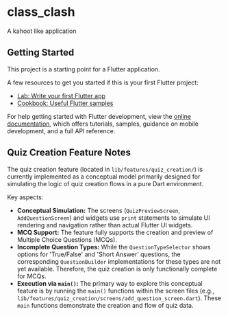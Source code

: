 # class_clash

A kahoot like application

## Getting Started

This project is a starting point for a Flutter application.

A few resources to get you started if this is your first Flutter project:

- [Lab: Write your first Flutter app](https://docs.flutter.dev/get-started/codelab)
- [Cookbook: Useful Flutter samples](https://docs.flutter.dev/cookbook)

For help getting started with Flutter development, view the
[online documentation](https://docs.flutter.dev/), which offers tutorials,
samples, guidance on mobile development, and a full API reference.

## Quiz Creation Feature Notes

The quiz creation feature (located in `lib/features/quiz_creation/`) is currently implemented as a conceptual model primarily designed for simulating the logic of quiz creation flows in a pure Dart environment.

Key aspects:
- **Conceptual Simulation:** The screens (`QuizPreviewScreen`, `AddQuestionScreen`) and widgets use `print` statements to simulate UI rendering and navigation rather than actual Flutter UI widgets.
- **MCQ Support:** The feature fully supports the creation and preview of Multiple Choice Questions (MCQs).
- **Incomplete Question Types:** While the `QuestionTypeSelector` shows options for 'True/False' and 'Short Answer' questions, the corresponding `QuestionBuilder` implementations for these types are not yet available. Therefore, the quiz creation is only functionally complete for MCQs.
- **Execution via `main()`:** The primary way to explore this conceptual feature is by running the `main()` functions within the screen files (e.g., `lib/features/quiz_creation/screens/add_question_screen.dart`). These `main` functions demonstrate the creation and flow of quiz data.
